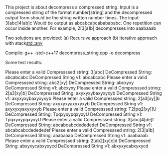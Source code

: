 This project is about decompress a compressed string.
Input is a compressed string of the format number[string] and the decompressed output
form should be the string written number times.
The input: 3[abc]4[ab]c  Would be output as abcabcabcababababc.
One repetition can occur inside another. For example, 2[3[a]b] decompresses into aaabaaab

 Two solutions are provided:
    (a) Recursive approach
    (b) Iterative approach with stack<std::any>

Compile: g++ -std=c++17 decompress_string.cpp -o decompress

Some test results:

Please enter a valid Compresssed string: 3[abc]
DeCompressed String: abcabcabc
DeCompressed String v1: abcabcabc
Please enter a valid Compresssed string: abc2[xy]
DeCompressed String: abcxyxy
DeCompressed String v1: abcxyxy
Please enter a valid Compresssed string: 2[a3[xy]b]
DeCompressed String: axyxyxybaxyxyxyb
DeCompressed String v1: axyxyxybaxyxyxyb
Please enter a valid Compresssed string: 2[a3[xy]]b
DeCompressed String: axyxyxyaxyxyxyb
DeCompressed String v1: axyxyxyaxyxyxyb
Please enter a valid Compresssed string: T2[pq2[xy]]U
DeCompressed String: TpqxyxypqxyxyU
DeCompressed String v1: TpqxyxypqxyxyU
Please enter a valid Compresssed string: 3[abc]4[de]f
DeCompressed String: abcabcabcdedededef
DeCompressed String v1: abcabcabcdedededef
Please enter a valid Compresssed string: 2[3[a]b]
DeCompressed String: aaabaaab
DeCompressed String v1: aaabaaab
Please enter a valid Compresssed string: 2[ab2[xy]c]d
DeCompressed String: abxyxycabxyxycd
DeCompressed String v1: abxyxycabxyxycd
